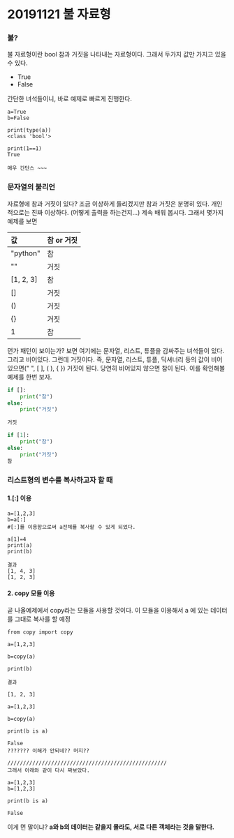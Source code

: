 # 20191121 불 자료형



### 불?

불 자료형이란 bool 참과 거짓을 나타내는 자료형이다. 그래서 두가지 값만 가지고 있을 수 있다.

- True
- False



간단한 녀석들이니, 바로 예제로 빠르게 진행한다.

```
a=True
b=False

print(type(a))
<class 'bool'>

print(1==1)
True

매우 간단스 ~~~
```



### 문자열의 불리언

자료형에 참과 거짓이 있다? 조금 이상하게 들리겠지만 참과 거짓은 분명히 있다. 개인적으로는 진짜 이상하다. (어떻게 출력을 하는건지...) 계속 배워 봅시다. 그래서 몇가지 예제를 보면

| 값        | 참 or 거짓 |
| :-------- | :--------- |
| "python"  | 참         |
| ""        | 거짓       |
| [1, 2, 3] | 참         |
| []        | 거짓       |
| ()        | 거짓       |
| {}        | 거짓       |
| 1         | 참         |

 

먼가 패턴이 보이는가? 보면 여기에는 문자열, 리스트, 튜플을 감싸주는 녀석들이 있다. 그리고 비어있다. 그런데 거짓이다. 즉, 문자열, 리스트, 튜플, 딕셔너리 등의 값이 비어 있으면(" ", [ ], ( ), { }) 거짓이 된다. 당연히 비어있지 않으면 참이 된다. 이를 확인해볼 예제를 한번 보자.



```python
if []:
    print("참")
else:
    print("거짓")
    
거짓

if [1]:
    print("참")
else:
    print("거짓")
참

```



### 리스트형의 변수를 복사하고자 할 때



#### 1.[:] 이용

```
a=[1,2,3]
b=a[:]
#[:]를 이용함으로써 a전체를 복사할 수 있게 되었다.

a[1]=4
print(a)
print(b)

결과
[1, 4, 3]
[1, 2, 3]
```



#### 2. copy 모듈 이용

 곧 나올예제에서  copy라는 모듈을 사용할 것이다. 이 모듈을 이용해서 a 에 있는 데이터를 그대로 복사를 할 예정

```
from copy import copy

a=[1,2,3]

b=copy(a)

print(b)

결과

[1, 2, 3]

```



```
a=[1,2,3]

b=copy(a)

print(b is a)

False 
??????? 이해가 안되네?? 머지??

///////////////////////////////////////////////////
그래서 아래와 같이 다시 짜보았다.

a=[1,2,3]
b=[1,2,3]

print(b is a)

False
```



이게 먼 말이냐? **a와 b의 데이터는 같을지 몰라도, 서로 다른 객체라는 것을 말한다.**














